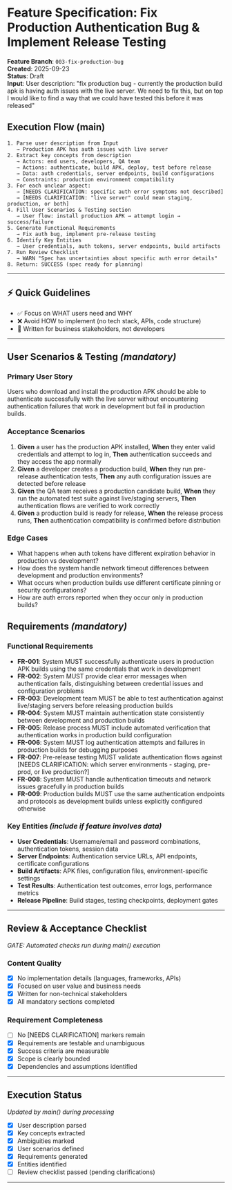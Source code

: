 # Feature Specification: Fix Production Authentication Bug & Implement Release Testing

**Feature Branch**: `003-fix-production-bug`  
**Created**: 2025-09-23  
**Status**: Draft  
**Input**: User description: "fix production bug - currently the production build apk is having auth issues with the live server. We need to fix this, but on top I would like to find a way that we could have tested this before it was released"

## Execution Flow (main)

```
1. Parse user description from Input
   → Production APK has auth issues with live server
2. Extract key concepts from description
   → Actors: end users, developers, QA team
   → Actions: authenticate, build APK, deploy, test before release
   → Data: auth credentials, server endpoints, build configurations
   → Constraints: production environment compatibility
3. For each unclear aspect:
   → [NEEDS CLARIFICATION: specific auth error symptoms not described]
   → [NEEDS CLARIFICATION: "live server" could mean staging, production, or both]
4. Fill User Scenarios & Testing section
   → User flow: install production APK → attempt login → success/failure
5. Generate Functional Requirements
   → Fix auth bug, implement pre-release testing
6. Identify Key Entities
   → User credentials, auth tokens, server endpoints, build artifacts
7. Run Review Checklist
   → WARN "Spec has uncertainties about specific auth error details"
8. Return: SUCCESS (spec ready for planning)
```

---

## ⚡ Quick Guidelines

- ✅ Focus on WHAT users need and WHY
- ❌ Avoid HOW to implement (no tech stack, APIs, code structure)
- 👥 Written for business stakeholders, not developers

---

## User Scenarios & Testing _(mandatory)_

### Primary User Story

Users who download and install the production APK should be able to authenticate successfully with the live server without encountering authentication failures that work in development but fail in production builds.

### Acceptance Scenarios

1. **Given** a user has the production APK installed, **When** they enter valid credentials and attempt to log in, **Then** authentication succeeds and they access the app normally
2. **Given** a developer creates a production build, **When** they run pre-release authentication tests, **Then** any auth configuration issues are detected before release
3. **Given** the QA team receives a production candidate build, **When** they run the automated test suite against live/staging servers, **Then** authentication flows are verified to work correctly
4. **Given** a production build is ready for release, **When** the release process runs, **Then** authentication compatibility is confirmed before distribution

### Edge Cases

- What happens when auth tokens have different expiration behavior in production vs development?
- How does the system handle network timeout differences between development and production environments?
- What occurs when production builds use different certificate pinning or security configurations?
- How are auth errors reported when they occur only in production builds?

## Requirements _(mandatory)_

### Functional Requirements

- **FR-001**: System MUST successfully authenticate users in production APK builds using the same credentials that work in development
- **FR-002**: System MUST provide clear error messages when authentication fails, distinguishing between credential issues and configuration problems
- **FR-003**: Development team MUST be able to test authentication against live/staging servers before releasing production builds
- **FR-004**: System MUST maintain authentication state consistently between development and production builds
- **FR-005**: Release process MUST include automated verification that authentication works in production build configuration
- **FR-006**: System MUST log authentication attempts and failures in production builds for debugging purposes
- **FR-007**: Pre-release testing MUST validate authentication flows against [NEEDS CLARIFICATION: which server environments - staging, pre-prod, or live production?]
- **FR-008**: System MUST handle authentication timeouts and network issues gracefully in production builds
- **FR-009**: Production builds MUST use the same authentication endpoints and protocols as development builds unless explicitly configured otherwise

### Key Entities _(include if feature involves data)_

- **User Credentials**: Username/email and password combinations, authentication tokens, session data
- **Server Endpoints**: Authentication service URLs, API endpoints, certificate configurations
- **Build Artifacts**: APK files, configuration files, environment-specific settings
- **Test Results**: Authentication test outcomes, error logs, performance metrics
- **Release Pipeline**: Build stages, testing checkpoints, deployment gates

---

## Review & Acceptance Checklist

_GATE: Automated checks run during main() execution_

### Content Quality

- [x] No implementation details (languages, frameworks, APIs)
- [x] Focused on user value and business needs
- [x] Written for non-technical stakeholders
- [x] All mandatory sections completed

### Requirement Completeness

- [ ] No [NEEDS CLARIFICATION] markers remain
- [x] Requirements are testable and unambiguous
- [x] Success criteria are measurable
- [x] Scope is clearly bounded
- [x] Dependencies and assumptions identified

---

## Execution Status

_Updated by main() during processing_

- [x] User description parsed
- [x] Key concepts extracted
- [x] Ambiguities marked
- [x] User scenarios defined
- [x] Requirements generated
- [x] Entities identified
- [ ] Review checklist passed (pending clarifications)

---
